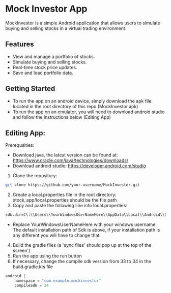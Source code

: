 # Mock Investor App  
MockInvestor is a simple Android application that allows users to simulate buying and selling stocks in a virtual trading environment.

## Features

- View and manage a portfolio of stocks.
- Simulate buying and selling stocks.
- Real-time stock price updates.
- Save and load portfolio data.

## Getting Started  
- To run the app on an android device, simply download the apk file located in the root directory of this repo (MockInvestor.apk)
- To run the app on an emulator, you will need to download android studio and follow the instructions below (Editing App)

## Editing App:
Prerequsities:  
- Download java, the latest version can be found at: https://www.oracle.com/java/technologies/downloads/
- Download android studio: https://developer.android.com/studio
1. Clone the repository:
```bash
git clone https://github.com/your-username/MockInvestor.git
```  
2. Create a local.properties file in the root directory: stock_app/local.properties should be the file path   
3. Copy and paste the following line into local.properties:  
```txt
sdk.dir=C\:\\Users\\YourWindowsUserNameHere\\AppData\\Local\\Android\\Sdk
```
- Replace YourWindowsUserNameHere with your windows username. The default installation path of Sdk is above, if your installation path is any different you will have to change that.  
4. Build the gradle files (a 'sync files' should pop up at the top of the screen')  
5. Run the app using the run button 
6. If necessary, change the compile sdk version from 33 to 34 in the build.gradle.kts file
```kts
android {
    namespace = "com.example.mockinvestor"
    compileSdk = 34
```
